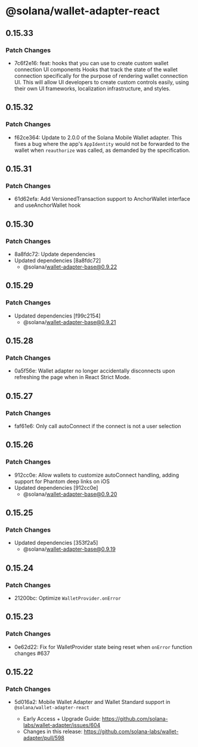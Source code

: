 # @solana/wallet-adapter-react

## 0.15.33

### Patch Changes

-   7c6f2e16: feat: hooks that you can use to create custom wallet connection UI components
    Hooks that track the state of the wallet connection specifically for the purpose of rendering wallet connection UI. This will allow UI developers to create custom controls easily, using their own UI frameworks, localization infrastructure, and styles.

## 0.15.32

### Patch Changes

-   f62ce364: Update to 2.0.0 of the Solana Mobile Wallet adapter. This fixes a bug where the app's `AppIdentity` would not be forwarded to the wallet when `reauthorize` was called, as demanded by the specification.

## 0.15.31

### Patch Changes

-   61d62efa: Add VersionedTransaction support to AnchorWallet interface and useAnchorWallet hook

## 0.15.30

### Patch Changes

-   8a8fdc72: Update dependencies
-   Updated dependencies [8a8fdc72]
    -   @solana/wallet-adapter-base@0.9.22

## 0.15.29

### Patch Changes

-   Updated dependencies [f99c2154]
    -   @solana/wallet-adapter-base@0.9.21

## 0.15.28

### Patch Changes

-   0a5f56e: Wallet adapter no longer accidentally disconnects upon refreshing the page when in React Strict Mode.

## 0.15.27

### Patch Changes

-   faf61e6: Only call autoConnect if the connect is not a user selection

## 0.15.26

### Patch Changes

-   912cc0e: Allow wallets to customize autoConnect handling, adding support for Phantom deep links on iOS
-   Updated dependencies [912cc0e]
    -   @solana/wallet-adapter-base@0.9.20

## 0.15.25

### Patch Changes

-   Updated dependencies [353f2a5]
    -   @solana/wallet-adapter-base@0.9.19

## 0.15.24

### Patch Changes

-   21200bc: Optimize `WalletProvider.onError`

## 0.15.23

### Patch Changes

-   0e62d22: Fix for WalletProvider state being reset when `onError` function changes #637

## 0.15.22

### Patch Changes

-   5d016a2: Mobile Wallet Adapter and Wallet Standard support in `@solana/wallet-adapter-react`

    -   Early Access + Upgrade Guide: https://github.com/solana-labs/wallet-adapter/issues/604
    -   Changes in this release: https://github.com/solana-labs/wallet-adapter/pull/598
